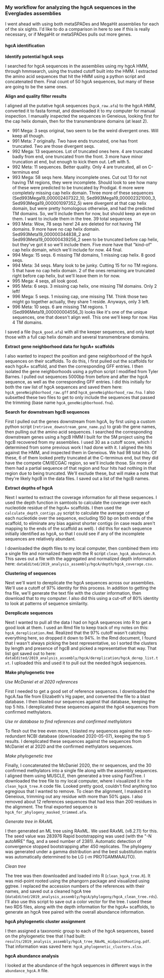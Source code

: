 ### My workflow for analyzing the hgcA sequences in the Everglades assemblies

I went ahead with using both metaSPADes and MegaHit assemblies for each of the six sights.
I'd like to do a comparison in here to see if this is really necessary, or if MegaHit or metaSPADes pulls out more genes.

#### hgcA identification


**Identify potential hgcA seqs**

I searched for hgcA sequences in the assemblies using my hgcA HMM, through hmmsearch, using the trusted cutoff built into the HMM.
I extracted the amino acid sequences that hit the HMM using a python script and concatenated them.
Final count of 50 hgcA sequences, but many of these are going to be the same ones.

**Align and quality filter results**

I aligned all the putative hgcA sequences (`hgcA_raw.afa`) to the hgcA HMM, converted it to fasta format, and downloaded it to my computer for manual inspection.
I manually inspected the sequences in Geneious, looking first for the cap helix domain, then for the transmembrane domains (at least 2).
- 991 Mega: 3 seqs original, two seem to be the weird divergent ones. Will keep all though.
- 991 Meta: 7 originally. Two have ends truncated, one has front truncated. Two are those divergent seqs.
- 992 Mega: 13 sequences. Lot of truncated ones here. 4 are truncated badly from end, one truncated from the front. 3 more have minor truncation at end, but enough to kick them out. Left with 5.
- 992 Meta: 11 sequences. Better quality. Only 4 are truncated, all on C-terminus end
- 993 Mega: 58 seqs here. Many incomplete ones. Cut out 13 for not having TM regions, they were incomplete. Should look to see how many of these were predicted to be truncated by Prodigal. 6 more were completely missing cap helix domain. Three more of these sequences (Sed993Mega19_000002407322_10, Sed993Mega19_000002321000_3, Sed993Mega19_000001097352_5) were divergent at that cap helix domain, but were pretty homologous otherwise, and had the predicted TM domains. So, we'll include them for now, but should keep an eye on them. I want to include them in the tree. 39 total sequences
- 993 Meta: Wow, 78 seqs here! 24 are deleted for not having TM domains. 9 more have no cap helix domain. Sed993Meta19_000000344838_2 and Sed993Meta19_000000439256_2 seen to be truncated before cap helix, but they've got it so we'll include them. Five more have that "kind-of" cap helix domain, which we'll include for now. 44 final.
- 994 Mega: 15 seqs. 6 missing TM domains, 1 missing cap helix. 8 good seqs.
- 994 Meta: 34 seqs. Many look to be junky. Cutting 15 for no TM regions. 5 that have no cap helix domain. 2 of the ones remaining are truncated right before cap helix, but we'll leave them in for now.
- 995 Mega: 4 seqs, all look good.
- 995 Meta: 6 seqs. 3 missing cap helix, one missing TM domains. Only 2 left!
- 996 Mega: 5 seqs. 1 missing cap, one missing TM. Think those two might go together actually, they share 1 reside. Anyways, only 3 left.
- 996 Meta: 10 seqs. 6 are missing TM regions. 1 (Sed996Meta19_000000004556_3) looks like it's one of the unique sequences, one that doesn't align well. This one we'll keep for now. Has 4 TM domains.

I saved a file (`hgcA_good.afa`) with all the keeper sequences, and only kept those with a full cap helix domain and several transmembrane domains.



**Extract gene neighborhood data for hgcA+ scaffolds**

I also wanted to inspect the position and gene neighborhood of the hgcA sequences on their scaffolds.
To do this, I first pulled out the scaffolds for each hgcA+ scaffold, and then the corresponding GFF entries.
I then isolated the gene neighborhoods using a python script I modified from Tyler Barnes.
I pulled out sequences 5000bp from before and after the hgcA sequence, as well as the corresponding GFF entries.
I did this initially for both the raw list of hgcA sequences and saved them here: `hgcA_geneNeighborhood_raw.gff` and `hgcA_geneNeighborhood_raw.fna`.
I also subsetted these two files to get to only include the sequences that passed the trimming (base name `hgcA_geneNeighborhood.fna`).



**Search for downstream hgcB sequences**

First I pulled out the genes downstream from hgcA, by first using a custom python script (`retrieve_downstream_gene_name.py`) to grab the gene names, then pulling out the amino acid sequences.
I searched the corresponding downstream genes using a hgcB HMM I built for the 5M project using the hgcB recovered from my assemblies.
I used 30 as a cutoff score, which I determined from some previous work I had done with it.
I aligned the hits against the HMM, and inspected them in Geneious.
We had 98 total hits.
Of these, 6 of them looked pretty truncated at the C-terminus end, but they did have the compete CM/IECGAC region, so we'll include those.
Six more of them had a partial sequence of that region and four hits had nothing in that region due to being truncated.
We'll exclude these, but will make a note that they're likely hgcB in the data files.
I saved out a list of the hgcB names.


**Extract depths of hgcA**

Next I wanted to extract the coverage information for all these sequences.
I used the depth function in samtools to calculate the coverage over each nucleotide residue of the hgcA+ scaffolds.
I then used the `calculate_depth_contigs.py` script to calculate the average coverage of each nucleotide over the sequence, excluding 150 bp on both ends of the scaffold, to eliminate any bias against shorter contigs (in case reads aren't mapping to the ends of the scaffold as well).
I did this for each sequence initially identified as hgcA, so that I could see if any of the incomplete sequences are relatively abundant.

I downloaded the depth files to my local computer, then combined them into a single file and normalized them with the R script `clean_hgcA_abundance.R`.
This saves out a file with the aggregated and normalized depth information here: `dataEdited/2019_analysis_assembly/hgcA/depth/hgcA_coverage.csv`.



**Clustering of sequences**

Next we'll want to dereplicate the hgcA sequences across our assemblies.
We'll use a cutoff of 97% identity for this process.
In addition to getting the fna file, we'll generate the text file with the cluster information, then download that to my computer.
I also did this using a cut-off of 80% identity to look at patterns of sequence similarity.

**Dereplicate sequences**

Next I wanted to pull all the data I had on hgcA sequences into R to get a good look at them.
I used an Rmd file to keep track of my notes on this: `hgcA_dereplication.Rmd`.
Realized that the 97% cutoff wasn't catching everything here, so dropped it down to 94%.
In the Rmd document, I found that I wasn't always picking the best representative, so I sorted the clusters by length and presence of hgcB and picked a representative that way.
That list got saved out to here: `dataEdited/2019_analysis_assembly/hgcA/dereplication/hgcA_derep_list.txt`.
I uploaded this and used it to pull out the needed hgcA sequences.


**Make phylogenetic tree**

*Use McDaniel et al 2020 references*

First I needed to get a good set of reference sequences.
I downloaded the hgcA.faa file from Elizabeth's Hg paper, and converted the file to a blast database.
I then blasted our sequences against that database, keeping the top 5 hits.
I dereplicated these sequences against the *hgcA* sequences from confirmed methylators.

*Use nr database to find references and confirmed methylators*

To flesh out the tree even more, I blasted my sequences against the non-redundant NCBI database (downloaded 2020-05-07), keeping the top 5 results.
I dereplicated these sequences against the sequences from McDaniel et al 2020 and the confirmed methylators sequences.

*Make phylogenetic tree*

Finally, I concatenated the McDaniel 2020, the nr sequences, and the 30 confirmed methylators into a single file along with the assembly sequences.
I aligned them using MUSCLE, then generated a tree using FastTree.
I downloaded the tree file to my local computer, where I visualized it in the `clean_hgcA_tree.R` code file.
Looked pretty good, couldn't find anything too egregious that I wanted to remove.
To clean the alignment, I masked it in Geneious, trimming out any residue with more than 50% gaps.
I also removed about 12 references sequences that had less than 200 residues in the alignment.
The final exported sequence is `hgcA_for_phylogeny_masked_trimmed.afa`.

*Generate tree in RAxML*

I then generated an ML tree using RAxML.
We used RAxML (v8.2.11) for this.
The seed value was 283976
Rapid bootstrapping was used (with the "-N autoMRE" flag, and a seed number of 2381).
Automatic detection of convergence stopped bootstrapping after 450 replicates.
The phylogeny was generated under a gamma distribution and the best substitution matrix was automatically determined to be LG (-m PROTGAMMAAUTO).

*Clean tree*

The tree was then downloaded and loaded into R (`clean_hgcA_tree.R`).
It was mid-point rooted using the phangorn package and visualized using ggtree.
I replaced the accession numbers of the references with their names, and saved out a cleaned hgcA tree (`dataEdited/2019_analysis_assembly/hgcA/phylogeny/hgcA_clean_tree.rds`).
I'll also use this script to save out a color vector for the tree.
I used these two RDS files, along with the depth information for the hgcA+ scaffolds, to generate an hgcA tree paired with the overall abundance information.


**hgcA phylogenetic cluster assignment**

I then assigned a taxonomic group to each of the hgcA sequences, based on the phylogenetic tree that I had built: `results/2019_analysis_assembly/hgcA_tree_RAxML_midpointRooting.pdf`.
That information was saved here: `hgcA_phylogenetic_clusters.xlsx`.


**hgcA abundance analysis**

I looked at the abundance of the hgcA sequences in different ways in the `abundance_hgcA.R` file.
